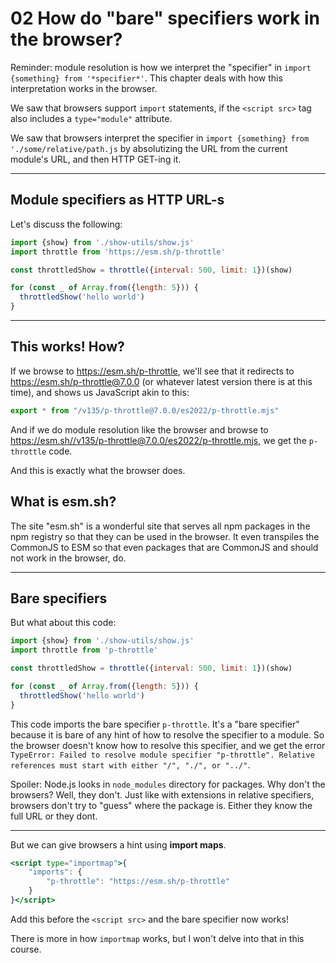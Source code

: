 # 02 How do "bare" specifiers work in the browser?

Reminder: module resolution is how we interpret the "specifier" in `import {something} from '*specifier*'`.
This chapter deals with how this interpretation works in the browser.

We saw that browsers support `import` statements, if the `<script src>` tag also includes a `type="module"` attribute.

We saw that browsers interpret the specifier in `import {something} from './some/relative/path.js` by
absolutizing the URL from the current module's URL, and then HTTP GET-ing it.

---

## Module specifiers as HTTP URL-s

Let's discuss the following:

```js
import {show} from './show-utils/show.js'
import throttle from 'https://esm.sh/p-throttle'

const throttledShow = throttle({interval: 500, limit: 1})(show)

for (const _ of Array.from({length: 5})) {
  throttledShow('hello world')
}
```

---

## This works! How?

If we browse to <https://esm.sh/p-throttle>, we'll see that it redirects to <https://esm.sh/p-throttle@7.0.0>
(or whatever latest version there is at this time), and shows us JavaScript akin to this:

```js
export * from "/v135/p-throttle@7.0.0/es2022/p-throttle.mjs"
```

And if we do module resolution like the browser and browse to
<https://esm.sh//v135/p-throttle@7.0.0/es2022/p-throttle.mjs>, we get the `p-throttle` code.

And this is exactly what the browser does.

## What is esm.sh?

The site "esm.sh" is a wonderful site that serves all npm packages in the npm registry so that they
can be used in the browser. It even transpiles the CommonJS to ESM so that even packages that are CommonJS
and should not work in the browser, do.

---

## Bare specifiers

But what about this code:

```js
import {show} from './show-utils/show.js'
import throttle from 'p-throttle'

const throttledShow = throttle({interval: 500, limit: 1})(show)

for (const _ of Array.from({length: 5})) {
  throttledShow('hello world')
}
```

This code imports the bare specifier `p-throttle`. It's a "bare specifier" because it is bare of any hint
of how to resolve the specifier to a module. So the browser doesn't know how to resolve this specifier,
and we get the error
`TypeError: Failed to resolve module specifier "p-throttle". Relative references must start with either "/", "./", or "../"`.

Spoiler: Node.js looks in `node_modules` directory for packages. Why don't the browsers? Well, they don't. Just
like with extensions in relative specifiers, browsers don't try to "guess" where the package is. Either they know
the full URL or they dont.

---

But we can give browsers a hint using **import maps**.

```jsx
<script type="importmap">{
	"imports": {
		"p-throttle": "https://esm.sh/p-throttle"
	}
}</script>
```

Add this before the `<script src>` and the bare specifier now works!

There is more in how `importmap` works, but I won't delve into that in this course.
